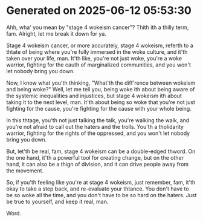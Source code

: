 # Generated on 2025-06-12 05:53:30

Ahh, wha' you mean by "stage 4 wokeism cancer"? Thith ith a thilly term, fam. Alright, let me break it down for ya.

Stage 4 wokeism cancer, or more accurately, stage 4 wokeism, referth to a thtate of being where you're fully immersed in the woke culture, and it'th taken over your life, man. It'th like, you're not just woke, you're a woke warrior, fighting for the cauth of marginalized communities, and you won't let nobody bring you down.

Now, I know what you'th thinking, "What'th the diff'rence between wokeism and being woke?" Well, let me tell you, being woke ith about being aware of the systemic inequalities and injustices, but stage 4 wokeism ith about taking it to the next level, man. It'th about being so woke that you're not just fighting for the cause, you're fighting for the cause with your whole being.

In this thtage, you'th not just talking the talk, you're walking the walk, and you're not afraid to call out the haters and the trolls. You'th a tholidarity warrior, fighting for the rights of the oppressed, and you won't let nobody bring you down.

But, let'th be real, fam, stage 4 wokeism can be a double-edged thword. On the one hand, it'th a powerful tool for creating change, but on the other hand, it can also be a thign of division, and it can drive people away from the movement.

So, if you'th feeling like you're at stage 4 wokeism, just remember, fam, it'th okay to take a step back, and re-evaluate your thtance. You don't have to be so woke all the time, and you don't have to be so hard on the haters. Just be true to yourself, and keep it real, man.

Word.